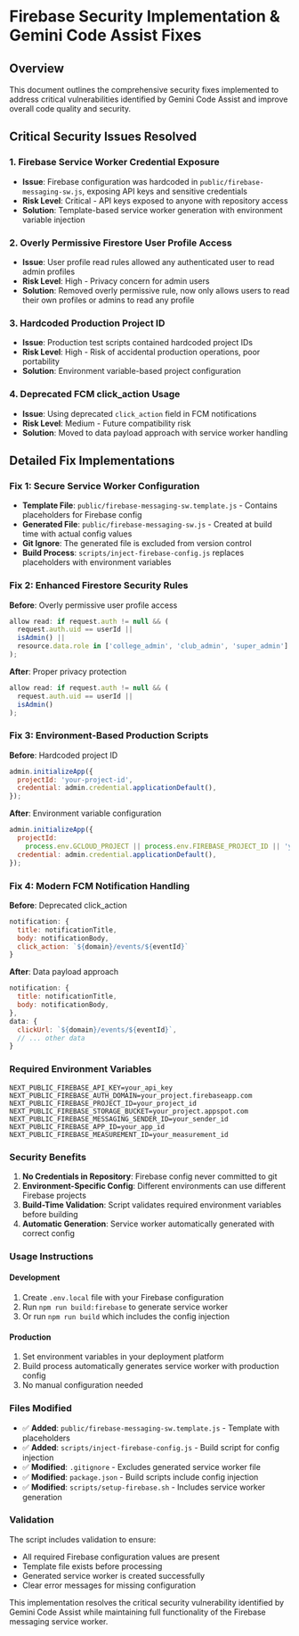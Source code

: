 # Firebase Security Implementation & Gemini Code Assist Fixes

## Overview

This document outlines the comprehensive security fixes implemented to address critical vulnerabilities identified by Gemini Code Assist and improve overall code quality and security.

## Critical Security Issues Resolved

### 1. Firebase Service Worker Credential Exposure

- **Issue**: Firebase configuration was hardcoded in `public/firebase-messaging-sw.js`, exposing API keys and sensitive credentials
- **Risk Level**: Critical - API keys exposed to anyone with repository access
- **Solution**: Template-based service worker generation with environment variable injection

### 2. Overly Permissive Firestore User Profile Access

- **Issue**: User profile read rules allowed any authenticated user to read admin profiles
- **Risk Level**: High - Privacy concern for admin users
- **Solution**: Removed overly permissive rule, now only allows users to read their own profiles or admins to read any profile

### 3. Hardcoded Production Project ID

- **Issue**: Production test scripts contained hardcoded project IDs
- **Risk Level**: High - Risk of accidental production operations, poor portability
- **Solution**: Environment variable-based project configuration

### 4. Deprecated FCM click_action Usage

- **Issue**: Using deprecated `click_action` field in FCM notifications
- **Risk Level**: Medium - Future compatibility risk
- **Solution**: Moved to data payload approach with service worker handling

## Detailed Fix Implementations

### Fix 1: Secure Service Worker Configuration

- **Template File**: `public/firebase-messaging-sw.template.js` - Contains placeholders for Firebase config
- **Generated File**: `public/firebase-messaging-sw.js` - Created at build time with actual config values
- **Git Ignore**: The generated file is excluded from version control
- **Build Process**: `scripts/inject-firebase-config.js` replaces placeholders with environment variables

### Fix 2: Enhanced Firestore Security Rules

**Before**: Overly permissive user profile access

```javascript
allow read: if request.auth != null && (
  request.auth.uid == userId ||
  isAdmin() ||
  resource.data.role in ['college_admin', 'club_admin', 'super_admin']
);
```

**After**: Proper privacy protection

```javascript
allow read: if request.auth != null && (
  request.auth.uid == userId ||
  isAdmin()
);
```

### Fix 3: Environment-Based Production Scripts

**Before**: Hardcoded project ID

```javascript
admin.initializeApp({
  projectId: 'your-project-id',
  credential: admin.credential.applicationDefault(),
});
```

**After**: Environment variable configuration

```javascript
admin.initializeApp({
  projectId:
    process.env.GCLOUD_PROJECT || process.env.FIREBASE_PROJECT_ID || 'your-production-project-id',
  credential: admin.credential.applicationDefault(),
});
```

### Fix 4: Modern FCM Notification Handling

**Before**: Deprecated click_action

```javascript
notification: {
  title: notificationTitle,
  body: notificationBody,
  click_action: `${domain}/events/${eventId}`
}
```

**After**: Data payload approach

```javascript
notification: {
  title: notificationTitle,
  body: notificationBody,
},
data: {
  clickUrl: `${domain}/events/${eventId}`,
  // ... other data
}
```

### Required Environment Variables

```
NEXT_PUBLIC_FIREBASE_API_KEY=your_api_key
NEXT_PUBLIC_FIREBASE_AUTH_DOMAIN=your_project.firebaseapp.com
NEXT_PUBLIC_FIREBASE_PROJECT_ID=your_project_id
NEXT_PUBLIC_FIREBASE_STORAGE_BUCKET=your_project.appspot.com
NEXT_PUBLIC_FIREBASE_MESSAGING_SENDER_ID=your_sender_id
NEXT_PUBLIC_FIREBASE_APP_ID=your_app_id
NEXT_PUBLIC_FIREBASE_MEASUREMENT_ID=your_measurement_id
```

### Security Benefits

1. **No Credentials in Repository**: Firebase config never committed to git
2. **Environment-Specific Config**: Different environments can use different Firebase projects
3. **Build-Time Validation**: Script validates required environment variables before building
4. **Automatic Generation**: Service worker automatically generated with correct config

### Usage Instructions

#### Development

1. Create `.env.local` file with your Firebase configuration
2. Run `npm run build:firebase` to generate service worker
3. Or run `npm run build` which includes the config injection

#### Production

1. Set environment variables in your deployment platform
2. Build process automatically generates service worker with production config
3. No manual configuration needed

### Files Modified

- ✅ **Added**: `public/firebase-messaging-sw.template.js` - Template with placeholders
- ✅ **Added**: `scripts/inject-firebase-config.js` - Build script for config injection
- ✅ **Modified**: `.gitignore` - Excludes generated service worker file
- ✅ **Modified**: `package.json` - Build scripts include config injection
- ✅ **Modified**: `scripts/setup-firebase.sh` - Includes service worker generation

### Validation

The script includes validation to ensure:

- All required Firebase configuration values are present
- Template file exists before processing
- Generated service worker is created successfully
- Clear error messages for missing configuration

This implementation resolves the critical security vulnerability identified by Gemini Code Assist while maintaining full functionality of the Firebase messaging service worker.
